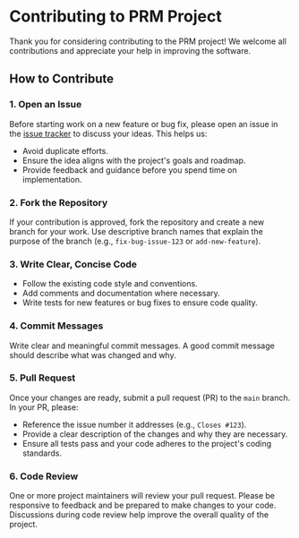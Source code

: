 # Contributing to PRM Project

Thank you for considering contributing to the PRM project! We welcome all contributions and appreciate your help in improving the software.

## How to Contribute

### 1. Open an Issue

Before starting work on a new feature or bug fix, please open an issue in the [issue tracker](https://github.com/jtsimon93/PRM/issues) to discuss your ideas. This helps us:
- Avoid duplicate efforts.
- Ensure the idea aligns with the project's goals and roadmap.
- Provide feedback and guidance before you spend time on implementation.

### 2. Fork the Repository

If your contribution is approved, fork the repository and create a new branch for your work. Use descriptive branch names that explain the purpose of the branch (e.g., `fix-bug-issue-123` or `add-new-feature`).

### 3. Write Clear, Concise Code

- Follow the existing code style and conventions.
- Add comments and documentation where necessary.
- Write tests for new features or bug fixes to ensure code quality.

### 4. Commit Messages

Write clear and meaningful commit messages. A good commit message should describe what was changed and why.

### 5. Pull Request

Once your changes are ready, submit a pull request (PR) to the `main` branch. In your PR, please:
- Reference the issue number it addresses (e.g., `Closes #123`).
- Provide a clear description of the changes and why they are necessary.
- Ensure all tests pass and your code adheres to the project's coding standards.

### 6. Code Review

One or more project maintainers will review your pull request. Please be responsive to feedback and be prepared to make changes to your code. Discussions during code review help improve the overall quality of the project.

